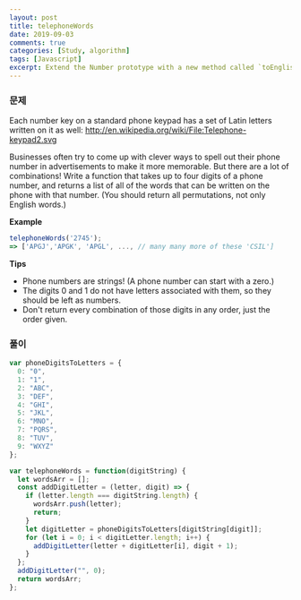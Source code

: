```yaml
---
layout: post
title: telephoneWords
date: 2019-09-03
comments: true
categories: [Study, algorithm]
tags: [Javascript]
excerpt: Extend the Number prototype with a new method called `toEnglish`.
---
```


### 문제

Each number key on a standard phone keypad has a set of Latin letters written on it as well: http://en.wikipedia.org/wiki/File:Telephone-keypad2.svg

Businesses often try to come up with clever ways to spell out their phone number in advertisements to make it more memorable. But there are a lot of combinations!
Write a function that takes up to four digits of a phone number, and
returns a list of all of the words that can be written on the phone with that number. (You should return all permutations, not only English words.)

**Example**

```javascript
telephoneWords('2745');
=> ['APGJ','APGK', 'APGL', ..., // many many more of these 'CSIL']
```

**Tips**

- Phone numbers are strings! (A phone number can start with a zero.)
- The digits 0 and 1 do not have letters associated with them, so they should be left as numbers.
- Don't return every combination of those digits in any order, just the order given.

### 풀이

```javascript
var phoneDigitsToLetters = {
  0: "0",
  1: "1",
  2: "ABC",
  3: "DEF",
  4: "GHI",
  5: "JKL",
  6: "MNO",
  7: "PQRS",
  8: "TUV",
  9: "WXYZ"
};

var telephoneWords = function(digitString) {
  let wordsArr = [];
  const addDigitLetter = (letter, digit) => {
    if (letter.length === digitString.length) {
      wordsArr.push(letter);
      return;
    }
    let digitLetter = phoneDigitsToLetters[digitString[digit]];
    for (let i = 0; i < digitLetter.length; i++) {
      addDigitLetter(letter + digitLetter[i], digit + 1);
    }
  };
  addDigitLetter("", 0);
  return wordsArr;
};
```
